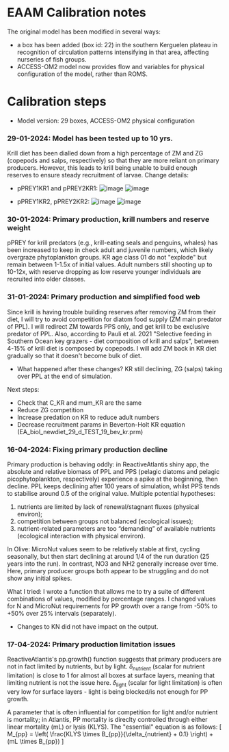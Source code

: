 # EAAM Calibration notes
The original model has been modified in several ways:
- a box has been added (box id: 22) in the southern Kerguelen plateau in recognition of circulation patterns intensifying in that area, affecting nurseries of fish groups.
- ACCESS-OM2 model now provides flow and variables for physical configuration of the model, rather than ROMS.

# Calibration steps
- Model version: 29 boxes, ACCESS-OM2 physical configuration

### 29-01-2024: Model has been tested up to 10 yrs. 
Krill diet has been dialled down from a high percentage of ZM and ZG (copepods and salps, respectively) so that they are more reliant on primary producers. However, this leads to krill being unable to build enough reserves to ensure steady recruitment of larvae.
Change details:
- pPREY1KR1 and pPREY2KR1:
![image](https://github.com/East-Antarctic-Atlantis-model/EADocumentation/assets/85492378/01cf46a8-a728-421f-b7dd-1500e4203d67)
![image](https://github.com/East-Antarctic-Atlantis-model/EADocumentation/assets/85492378/206b6f05-1d99-40e9-a383-c3cb70c89e0c)

- pPREY1KR2, pPREY2KR2:
![image](https://github.com/East-Antarctic-Atlantis-model/EADocumentation/assets/85492378/c4da7c4b-f7c0-4ab8-adc3-180edcc9698b)
![image](https://github.com/East-Antarctic-Atlantis-model/EADocumentation/assets/85492378/a4e664fc-d01d-4796-87e5-51cefe381fc1)

### 30-01-2024: Primary production, krill numbers and reserve weight
pPREY for krill predators (e.g., krill-eating seals and penguins, whales) has been increased to keep in check adult and juvenile numbers, which likely overgraze phytoplankton groups. KR age class 01 do not "explode" but remain between 1-1.5x of initial values. Adult numbers still shooting up to 10-12x, with reserve dropping as low reserve younger individuals are recruited into older classes.

### 31-01-2024: Primary production and simplified food web
Since krill is having trouble building reserves after removing ZM from their diet, I will try to avoid competition for diatom food supply (ZM main predator of PPL). I will redirect ZM towards PPS only, and get krill to be exclusive predator of PPL. Also, according to Pauli et al. 2021 "Selective feeding in Southern Ocean key grazers - diet composition of krill and salps", between 4-15% of krill diet is composed by copepods. I will add ZM back in KR diet gradually so that it doesn't become bulk of diet.
- What happened after these changes? KR still declining, ZG (salps) taking over PPL at the end of simulation.

Next steps:
- Check that C_KR and mum_KR are the same
- Reduce ZG competition
- Increase predation on KR to reduce adult numbers
- Decrease recruitment params in Beverton-Holt KR equation (EA_biol_newdiet_29_d_TEST_19_bev_kr.prm)


### 16-04-2024: Fixing primary production decline
Primary production is behaving oddly: in ReactiveAtlantis shiny app, the absolute and relative biomass of PPL and PPS (pelagic diatoms and pelagic picophytoplankton, respectively) experience a apike at the beginning, then decline. PPL keeps declining after 100 years of simulation, whilst PPS tends to stabilise around 0.5 of the original value. Multiple potential hypotheses:
1. nutrients are limited by lack of renewal/stagnant fluxes (physical environ);
2. competition between groups not balanced (ecological issues);
3. nutrient-related parameters are too “demanding” of available nutrients (ecological interaction with physical environ).

In Olive: MicroNut values seem to be relatively stable at first, cycling seasonally, but then start declining at around 1/4 of the run duration (25 years into the run). In contrast, NO3 and NH2 generally increase over time. Here, primary producer groups both appear to be struggling and do not show any initial spikes.

What I tried: I wrote a function that allows me to try a suite of different combinations of values, modified by percentage ranges. I changed values for N and MicroNut requirements for PP growth over a range from -50% to +50% over 25% intervals (separately).
- Changes to KN did not have impact on the output. 

### 17-04-2024: Primary production limitation issues
ReactiveAtlantis's pp.growth() function suggests that primary producers are not in fact limited by nutrients, but by light.
$\delta$<sub>nutrient</sub> (scalar for nutrient limitation) is close to 1 for almost all boxes at surface layers, meaning that limiting nutrient is not the issue here. 
$\delta$<sub>light</sub> (scalar for light limitation) is often very low for surface layers - light is being blocked/is not enough for PP growth. 

A parameter that is often influential for competition for light and/or nutrient is mortality; in Atlantis, PP mortality is direclty controlled through either linear mortality (mL) or lysis (KLYS). The "essential" equation is as follows:
\[
M_{pp} = \left( \frac{KLYS \times B_{pp}}{\delta_{nutrient} + 0.1} \right) + (mL \times B_{pp})
\]
 
